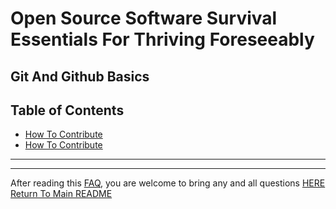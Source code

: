 # Open Source Software Survival Essentials For Thriving Foreseeably

## Git And Github Basics

## Table of Contents


- [How To Contribute](#how-to-contribute)
- [How To Contribute](#how-to-contribute)

---


---

After reading this [FAQ](pages/faq.md), you are welcome to bring any and all questions [HERE](https://www.facebook.com/groups/BigDataProcessing)  
[Return To Main README](../README.md)